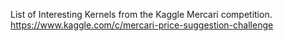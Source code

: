 List of Interesting Kernels from the Kaggle Mercari competition.
https://www.kaggle.com/c/mercari-price-suggestion-challenge

